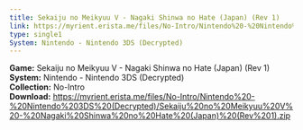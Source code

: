 ```yaml
---
title: Sekaiju no Meikyuu V - Nagaki Shinwa no Hate (Japan) (Rev 1)
link: https://myrient.erista.me/files/No-Intro/Nintendo%20-%20Nintendo%203DS%20(Decrypted)/Sekaiju%20no%20Meikyuu%20V%20-%20Nagaki%20Shinwa%20no%20Hate%20(Japan)%20(Rev%201).zip
type: single1
System: Nintendo - Nintendo 3DS (Decrypted)
---
```

<b>Game:</b> Sekaiju no Meikyuu V - Nagaki Shinwa no Hate (Japan) (Rev 1)<br>
<b>System:</b> Nintendo - Nintendo 3DS (Decrypted)<br>
<b>Collection:</b> No-Intro<br>
<b>Download:</b> https://myrient.erista.me/files/No-Intro/Nintendo%20-%20Nintendo%203DS%20(Decrypted)/Sekaiju%20no%20Meikyuu%20V%20-%20Nagaki%20Shinwa%20no%20Hate%20(Japan)%20(Rev%201).zip